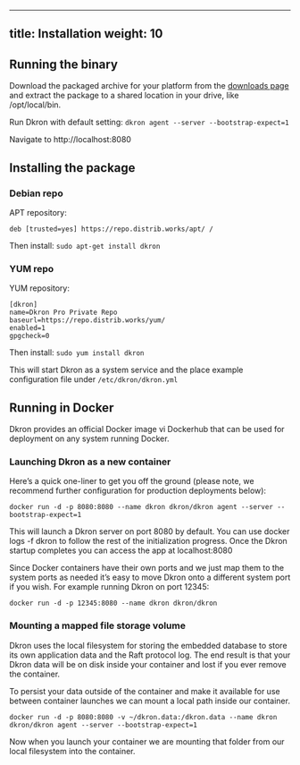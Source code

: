 
---
title: Installation
weight: 10
---

## Running the binary

Download the packaged archive for your platform from the [downloads page](https://github.com/distribworks/dkron/releases) and extract the package to a shared location in your drive, like /opt/local/bin.

Run Dkron with default setting: `dkron agent --server --bootstrap-expect=1`

Navigate to http://localhost:8080

## Installing the package

### Debian repo

APT repository: 
```
deb [trusted=yes] https://repo.distrib.works/apt/ /
```

Then install: `sudo apt-get install dkron`

### YUM repo

YUM repository:

```
[dkron]
name=Dkron Pro Private Repo
baseurl=https://repo.distrib.works/yum/
enabled=1
gpgcheck=0
```

Then install: `sudo yum install dkron`

This will start Dkron as a system service and the place example configuration file under `/etc/dkron/dkron.yml`

## Running in Docker

Dkron provides an official Docker image vi Dockerhub that can be used for deployment on any system running Docker.

### Launching Dkron as a new container

Here’s a quick one-liner to get you off the ground (please note, we recommend further configuration for production deployments below):

```
docker run -d -p 8080:8080 --name dkron dkron/dkron agent --server --bootstrap-expect=1
```

This will launch a Dkron server on port 8080 by default. You can use docker logs -f dkron to follow the rest of the initialization progress. Once the Dkron startup completes you can access the app at localhost:8080

Since Docker containers have their own ports and we just map them to the system ports as needed it’s easy to move Dkron onto a different system port if you wish. For example running Dkron on port 12345:

```
docker run -d -p 12345:8080 --name dkron dkron/dkron
```

### Mounting a mapped file storage volume

Dkron uses the local filesystem for storing the embedded database to store its own application data and the Raft protocol log. The end result is that your Dkron data will be on disk inside your container and lost if you ever remove the container.

To persist your data outside of the container and make it available for use between container launches we can mount a local path inside our container.

```
docker run -d -p 8080:8080 -v ~/dkron.data:/dkron.data --name dkron dkron/dkron agent --server --bootstrap-expect=1
```

Now when you launch your container we are mounting that folder from our local filesystem into the container.
